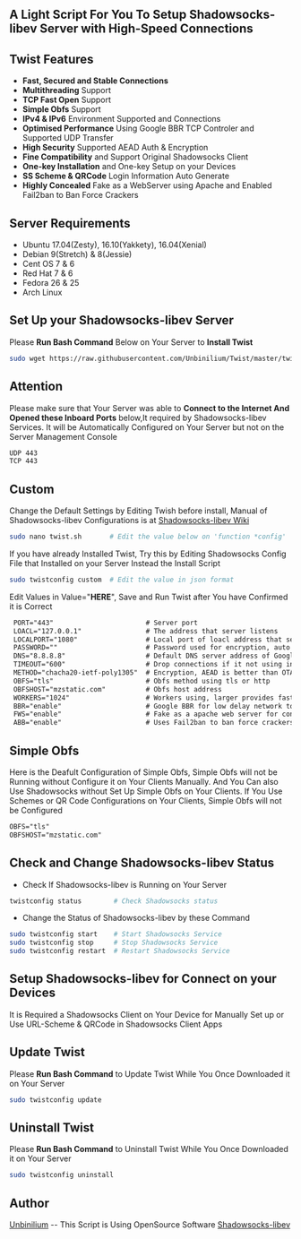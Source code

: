 ## A Light Script For You To Setup Shadowsocks-libev Server with High-Speed Connections

## Twist Features
- **Fast, Secured and Stable Connections**
- **Multithreading** Support
- **TCP Fast Open** Support
- **Simple Obfs** Support
- **IPv4 & IPv6** Environment Supported and Connections
- **Optimised Performance** Using Google BBR TCP Controler and Supported UDP Transfer
- **High Security** Supported AEAD Auth & Encryption
- **Fine Compatibility** and Support Original Shadowsocks Client
- **One-key Installation** and One-key Setup on your Devices
- **SS Scheme & QRCode** Login Information Auto Generate 
- **Highly Concealed** Fake as a WebServer using Apache and Enabled Fail2ban to Ban Force Crackers

## Server Requirements
- Ubuntu 17.04(Zesty), 16.10(Yakkety), 16.04(Xenial)
- Debian 9(Stretch) &  8(Jessie) 
- Cent OS 7 & 6
- Red Hat 7 & 6
- Fedora 26 & 25
- Arch Linux

## Set Up your Shadowsocks-libev Server
Please **Run Bash Command** Below on Your Server to **Install Twist**
```bash
sudo wget https://raw.githubusercontent.com/Unbinilium/Twist/master/twist -O twist.sh && chmod -x twist.sh && bash twist.sh
```

## Attention
Please make sure that Your Server was able to **Connect to the Internet And Opened these Inboard Ports** below,It required by Shadowsocks-libev Services. It will be Automatically Configured on Your Server but not on the Server Management Console
```txt
UDP 443
TCP 443
```

## Custom
Change the Default Settings by Editing Twish before install, Manual of Shadowsocks-libev Configurations is at <a href="https://github.com/shadowsocks/shadowsocks/wiki/Configuration-via-Config-File" target="_blank">Shadowsocks-libev Wiki</a>
```bash
sudo nano twist.sh       # Edit the value below on 'function *config'
```
If you have already Installed Twist, Try this by Editing Shadowsocks Config File that Installed on your Server Instead the Install Script 
```bash
sudo twistconfig custom  # Edit the value in json format
```
Edit Values in Value="**HERE**", Save and Run Twist after You have Confirmed it is Correct
```txt
 PORT="443"                       # Server port
 LOACL="127.0.0.1"                # The address that server listens
 LOCALPORT="1080"                 # Local port of loacl address that server listens
 PASSWORD=""                      # Password used for encryption, auto generate if left free 
 DNS="8.8.8.8"                    # Default DNS server address of Google Public DNS
 TIMEOUT="600"                    # Drop connections if it not using in seconds
 METHOD="chacha20-ietf-poly1305"  # Encryption, AEAD is better than OTA
 OBFS="tls"                       # Obfs method using tls or http
 OBFSHOST="mzstatic.com"          # Obfs host address
 WORKERS="1024"                   # Workers using, larger provides faster speed but less memory
 BBR="enable"                     # Google BBR for low delay network to get faster speed
 FWS="enable"                     # Fake as a apache web server for concealing
 ABB="enable"                     # Uses Fail2ban to ban force crackers
```

## Simple Obfs
Here is the Deafult Configuration of Simple Obfs, Simple Obfs will not be Running without Configure it on Your Clients Manually. And You Can also Use Shadowsocks without Set Up Simple Obfs on Your Clients. If You Use Schemes or QR Code Configurations on Your Clients, Simple Obfs will not be Configured
```txt
OBFS="tls"
OBFSHOST="mzstatic.com"
```

## Check and Change Shadowsocks-libev Status
- Check If Shadowsocks-libev is Running on Your Server
```bash
twistconfig status        # Check Shadowsocks status
```
- Change the Status of Shadowsocks-libev by these Command
```bash
sudo twistconfig start    # Start Shadowsocks Service
sudo twistconfig stop     # Stop Shadowsocks Service
sudo twistconfig restart  # Restart Shadowsocks Service
```

## Setup Shadowsocks-libev for Connect on your Devices
It is Required a Shadowsocks Client on Your Device for Manually Set up or Use URL-Scheme & QRCode in Shadowsocks Client Apps

## Update Twist
Please **Run Bash Command** to Update Twist While You Once Downloaded it on Your Server
```bash
sudo twistconfig update
```

## Uninstall Twist
Please **Run Bash Command** to Uninstall Twist While You Once Downloaded it on Your Server
```bash
sudo twistconfig uninstall
```

## Author
<a href="https://github.com/Unbinilium" target="_blank">Unbinilium</a> --  This Script is Using OpenSource Software <a href="https://github.com/shadowsocks/shadowsocks-libev" target="_blank">Shadowsocks-libev</a>
